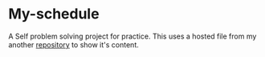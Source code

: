 # My-schedule
A Self problem solving project for practice.
This uses a hosted file from my another [repository](https://github.com/Imman-coder/Schedule-host) to show it's content.
